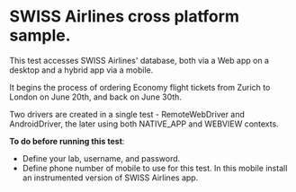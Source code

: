 # SWISS Airlines cross platform sample.

This test accesses SWISS Airlines' database, both via a Web app on a desktop and a hybrid app via a mobile.

It begins the process of ordering Economy flight tickets from Zurich to London on June 20th, and back on June 30th.

Two drivers are created in a single test - RemoteWebDriver and AndroidDriver, the later using both NATIVE_APP and WEBVIEW contexts. 

**To do before running this test**:
- Define your lab, username, and password.
- Define phone number of  mobile to use for this test. In this mobile install an instrumented version of SWISS Airlines app.
